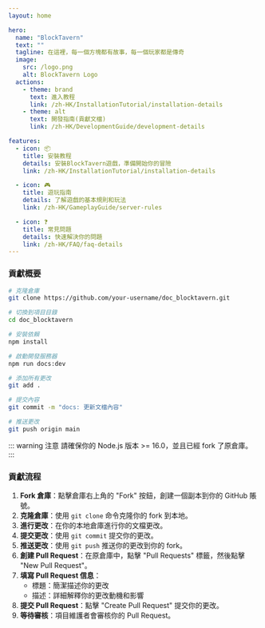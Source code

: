 ```yaml
---
layout: home

hero:
  name: "BlockTavern"
  text: ""
  tagline: 在這裡，每一個方塊都有故事，每一個玩家都是傳奇
  image:
    src: /logo.png
    alt: BlockTavern Logo
  actions:
    - theme: brand
      text: 進入教程
      link: /zh-HK/InstallationTutorial/installation-details
    - theme: alt
      text: 開發指南(貢獻文檔)
      link: /zh-HK/DevelopmentGuide/development-details

features:
  - icon: 📦
    title: 安裝教程
    details: 安裝BlockTavern遊戲，準備開始你的冒險
    link: /zh-HK/InstallationTutorial/installation-details

  - icon: 🎮
    title: 遊玩指南
    details: 了解遊戲的基本規則和玩法
    link: /zh-HK/GameplayGuide/server-rules

  - icon: ❓
    title: 常見問題
    details: 快速解決你的問題
    link: /zh-HK/FAQ/faq-details
---
```


### 貢獻概要

```sh
# 克隆倉庫
git clone https://github.com/your-username/doc_blocktavern.git

# 切換到項目目錄
cd doc_blocktavern

# 安裝依賴
npm install

# 啟動開發服務器
npm run docs:dev

# 添加所有更改
git add .

# 提交內容
git commit -m "docs: 更新文檔內容"

# 推送更改
git push origin main
```

::: warning 注意
請確保你的 Node.js 版本 >= 16.0，並且已經 fork 了原倉庫。
:::

### 貢獻流程

1. **Fork 倉庫**：點擊倉庫右上角的 "Fork" 按鈕，創建一個副本到你的 GitHub 賬號。
2. **克隆倉庫**：使用 `git clone` 命令克隆你的 fork 到本地。
3. **進行更改**：在你的本地倉庫進行你的文檔更改。
4. **提交更改**：使用 `git commit` 提交你的更改。
5. **推送更改**：使用 `git push` 推送你的更改到你的 fork。
6. **創建 Pull Request**：在原倉庫中，點擊 "Pull Requests" 標籤，然後點擊 "New Pull Request"。
7. **填寫 Pull Request 信息**：
   - 標題：簡潔描述你的更改
   - 描述：詳細解釋你的更改動機和影響
8. **提交 Pull Request**：點擊 "Create Pull Request" 提交你的更改。
9. **等待審核**：項目維護者會審核你的 Pull Request。
